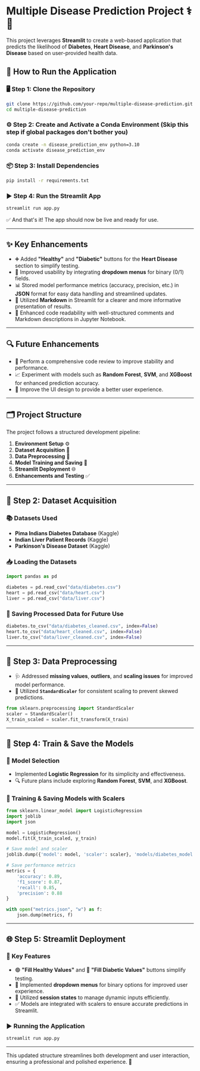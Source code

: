 # Multiple Disease Prediction Project ⚕️💉

This project leverages **Streamlit** to create a web-based application that predicts the likelihood of **Diabetes**, **Heart Disease**, and **Parkinson's Disease** based on user-provided health data.

## 🚀 How to Run the Application

### 🖥️ Step 1: Clone the Repository
```bash
git clone https://github.com/your-repo/multiple-disease-prediction.git
cd multiple-disease-prediction
```

### ⚙️ Step 2: Create and Activate a Conda Environment (Skip this step if global packages don't bother you)
```bash
conda create -n disease_prediction_env python=3.10
conda activate disease_prediction_env
```

### 📦 Step 3: Install Dependencies
```bash
pip install -r requirements.txt
```

### ▶️ Step 4: Run the Streamlit App
```bash
streamlit run app.py
```

✅ And that's it! The app should now be live and ready for use.

---

## ✨ Key Enhancements

- ➕ Added **"Healthy"** and **"Diabetic"** buttons for the **Heart Disease** section to simplify testing.
- 🔽 Improved usability by integrating **dropdown menus** for binary (0/1) fields.
- 📊 Stored model performance metrics (accuracy, precision, etc.) in **JSON** format for easy data handling and streamlined updates.
- 📝 Utilized **Markdown** in Streamlit for a clearer and more informative presentation of results.
- 🧹 Enhanced code readability with well-structured comments and Markdown descriptions in Jupyter Notebook.

---

## 🔍 Future Enhancements

- 🔧 Perform a comprehensive code review to improve stability and performance.
- 📈 Experiment with models such as **Random Forest**, **SVM**, and **XGBoost** for enhanced prediction accuracy.
- 🎨 Improve the UI design to provide a better user experience.

---

## 🗂️ Project Structure

The project follows a structured development pipeline:

1. **Environment Setup** ⚙️
2. **Dataset Acquisition** 📄
3. **Data Preprocessing** 🧪
4. **Model Training and Saving** 🧠
5. **Streamlit Deployment** 🌐
6. **Enhancements and Testing** ✅

---

## 📄 Step 2: Dataset Acquisition

### 📚 Datasets Used
- **Pima Indians Diabetes Database** (Kaggle)
- **Indian Liver Patient Records** (Kaggle)
- **Parkinson's Disease Dataset** (Kaggle)

### 📥 Loading the Datasets
```python
import pandas as pd

diabetes = pd.read_csv("data/diabetes.csv")
heart = pd.read_csv("data/heart.csv")
liver = pd.read_csv("data/liver.csv")
```

### 💾 Saving Processed Data for Future Use
```python
diabetes.to_csv("data/diabetes_cleaned.csv", index=False)
heart.to_csv("data/heart_cleaned.csv", index=False)
liver.to_csv("data/liver_cleaned.csv", index=False)
```

---

## 🧪 Step 3: Data Preprocessing

- 🩺 Addressed **missing values**, **outliers**, and **scaling issues** for improved model performance.
- 🔄 Utilized **`StandardScaler`** for consistent scaling to prevent skewed predictions.

```python
from sklearn.preprocessing import StandardScaler
scaler = StandardScaler()
X_train_scaled = scaler.fit_transform(X_train)
```

---

## 🧠 Step 4: Train & Save the Models

### 🤖 Model Selection
- Implemented **Logistic Regression** for its simplicity and effectiveness.
- 🔍 Future plans include exploring **Random Forest**, **SVM**, and **XGBoost**.

### 💾 Training & Saving Models with Scalers
```python
from sklearn.linear_model import LogisticRegression
import joblib
import json

model = LogisticRegression()
model.fit(X_train_scaled, y_train)

# Save model and scaler
joblib.dump({'model': model, 'scaler': scaler}, 'models/diabetes_model.pkl')

# Save performance metrics
metrics = {
    'accuracy': 0.89,
    'f1_score': 0.87,
    'recall': 0.85,
    'precision': 0.88
}

with open("metrics.json", "w") as f:
    json.dump(metrics, f)
```

---

## 🌐 Step 5: Streamlit Deployment

### 🧩 Key Features
- 🟢 **"Fill Healthy Values"** and 🔴 **"Fill Diabetic Values"** buttons simplify testing.
- 🔽 Implemented **dropdown menus** for binary options for improved user experience.
- 🔄 Utilized **session states** to manage dynamic inputs efficiently.
- ✅ Models are integrated with scalers to ensure accurate predictions in Streamlit.

### ▶️ Running the Application
```bash
streamlit run app.py
```

---

This updated structure streamlines both development and user interaction, ensuring a professional and polished experience. 🚀

